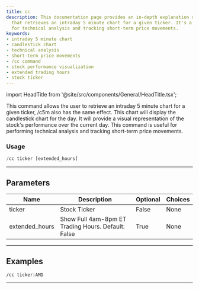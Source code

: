 ```yaml
---
title: cc
description: This documentation page provides an in-depth explanation on the /cc command
  that retrieves an intraday 5 minute chart for a given ticker. It's a useful tool
  for technical analysis and tracking short-term price movements.
keywords:
- intraday 5 minute chart
- candlestick chart
- technical analysis
- short-term price movements
- /cc command
- stock performance visualization
- extended trading hours
- stock ticker
---
```


import HeadTitle from '@site/src/components/General/HeadTitle.tsx';

<HeadTitle title="cc - Charts - Discord - Reference | OpenBB Bot Docs" />

This command allows the user to retrieve an intraday 5 minute chart for a given ticker, /c5m also has the same effect. This chart will display the candlestick chart for the day. It will provide a visual representation of the stock's performance over the current day. This command is useful for performing technical analysis and tracking short-term price movements.

### Usage

```python wordwrap
/cc ticker [extended_hours]
```

---

## Parameters

| Name | Description | Optional | Choices |
| ---- | ----------- | -------- | ------- |
| ticker | Stock Ticker | False | None |
| extended_hours | Show Full 4am-8pm ET Trading Hours. Default: False | True | None |


---

## Examples

```
/cc ticker:AMD
```

---
